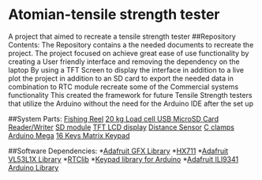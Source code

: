 # Atomian-tensile strength tester 
 A project that aimed to recreate a tensile strength tester
##Repository Contents:
The Repository contains a the needed documents to recreate the project.
The project focused on achieve great ease of use functionality by creating a User friendly interface and removing the dependency on the laptop
By using a TFT Screen to display the interface in addition to a live plot the project
in addition to an SD card to export the needed data in combination to RTC module recreate some of the Commercial systems functionality
This created the framework for future Tensile Strength testers that utilize the Arduino without the need for the Arduino IDE after the set up

##System Parts:
[Fishing Reel](https://www.amazon.com/dp/B07HRM2SMN/ref=sspa_dk_detail_1?pd_rd_i=B07HRM2SMN&pd_rd_w=Z794D&pf_rd_p=0c758152-61cd-452f-97a6-17f070f654b8&pd_rd_wg=qhVo1&pf_rd_r=ET9T9YXN751AKYTTNJ10&pd_rd_r=4ab30905-da72-4d07-aa69-79e592e44452&s=sporting-goods&spLa=ZW5jcnlwdGVkUXVhbGlmaWVyPUExSzBTVE81TzZHQVE3JmVuY3J5cHRlZElkPUEwOTIwMTI2MUpVVTFCR1pMRTc0RiZlbmNyeXB0ZWRBZElkPUEwNjUyNzgwM1FEN0JKU1c2WENYRiZ3aWRnZXROYW1lPXNwX2RldGFpbCZhY3Rpb249Y2xpY2tSZWRpcmVjdCZkb05vdExvZ0NsaWNrPXRydWU&th=1)
[20 kg Load cell ](https://www.amazon.com/dp/B07HRM2SMN/ref=sspa_dk_detail_1?pd_rd_i=B07HRM2SMN&pd_rd_w=Z794D&pf_rd_p=0c758152-61cd-452f-97a6-17f070f654b8&pd_rd_wg=qhVo1&pf_rd_r=ET9T9YXN751AKYTTNJ10&pd_rd_r=4ab30905-da72-4d07-aa69-79e592e44452&s=sporting-goods&spLa=ZW5jcnlwdGVkUXVhbGlmaWVyPUExSzBTVE81TzZHQVE3JmVuY3J5cHRlZElkPUEwOTIwMTI2MUpVVTFCR1pMRTc0RiZlbmNyeXB0ZWRBZElkPUEwNjUyNzgwM1FEN0JKU1c2WENYRiZ3aWRnZXROYW1lPXNwX2RldGFpbCZhY3Rpb249Y2xpY2tSZWRpcmVjdCZkb05vdExvZ0NsaWNrPXRydWU&th=1)
[USB MicroSD Card Reader/Writer](https://www.adafruit.com/product/939)
[SD module](https://www.amazon.com/dp/B07BJ2P6X6/ref=as_li_ss_tl?ie=UTF8&linkCode=sl1&tag=howto045-20&linkId=2c6600f31a1b90e35ade320af67c30e1&language=en_US)
[TFT LCD display](https://www.adafruit.com/product/1480)
[Distance Sensor](https://www.adafruit.com/product/3967)
[C clamps](https://www.amazon.com/dp/B0991XPLGM?ref=ppx_yo2ov_dt_b_product_details&th=1)
[Arduino Mega](https://www.amazon.com/dp/B01H4ZLZLQ?psc=1&ref=ppx_yo2ov_dt_b_product_details)
[16 Keys Matrix Keypad](https://www.amazon.com/dp/B07B4DR5SH?psc=1&ref=ppx_yo2ov_dt_b_product_details)

##Software Dependencies:
*[Adafruit GFX Library](https://github.com/adafruit/Adafruit-GFX-Library)
*[HX711](https://github.com/bogde/HX711)
*[Adafruit VL53L1X Library](https://github.com/adafruit/Adafruit_VL53L1X)
*[RTClib](https://github.com/adafruit/RTClib)
*[Keypad library for Arduino](https://github.com/Chris--A/Keypad)
*[Adafruit ILI9341 Arduino Library](https://github.com/adafruit/Adafruit_ILI9341)
